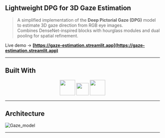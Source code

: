## Lightweight DPG for 3D Gaze Estimation

> A simplified implementation of the **Deep Pictorial Gaze (DPG)** model to estimate 3D gaze direction from RGB eye images.  
Combines DenseNet-inspired blocks with hourglass modules and dual pooling for spatial refinement.  

Live demo → **[https://gaze-estimation.streamlit.app](https://gaze-estimation.streamlit.app)**

---

## Built With

<div align="center">
  <img src="https://skillicons.dev/icons?i=tensorflow,opencv" height="50" />
  <img src="https://streamlit.io/images/brand/streamlit-logo-secondary-colormark-darktext.png" height="40" />
  <img src="https://github.com/user-attachments/assets/d1fd3db5-dee3-4fdf-9bc1-1413f444c8f7" height="50" />

</div>

---

## Architecture

![Gaze_model](https://github.com/user-attachments/assets/cfe21deb-f5c4-4544-9f9c-3ca97bfd3104)

---

